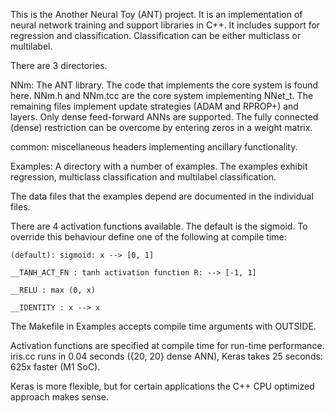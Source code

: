 
This is the Another Neural Toy (ANT) project.  It is an implementation of
neural network training and support libraries in C++.  It includes support
for regression and classification.  Classification can be either multiclass
or multilabel.

There are 3 directories.  

NNm: The ANT library.  The code that implements the core system is found here.
   NNm.h and NNm.tcc are the core system implementing NNet_t.  The remaining
   files implement update strategies (ADAM and RPROP+) and layers.  Only
   dense feed-forward ANNs are supported.  The fully connected (dense) 
   restriction can be overcome by entering zeros in a weight matrix.

common: miscellaneous headers implementing ancillary functionality.

Examples: A directory with a number of examples.  The examples exhibit
   regression, multiclass classification and multilabel classification.

The data files that the examples depend are documented in the individual
files.

There are 4 activation functions available.  The default is the sigmoid.  To
override this behaviour define one of the following at compile time:

	(default): sigmoid: x --> [0, 1]

	__TANH_ACT_FN : tanh activation function R: --> [-1, 1]

	__RELU : max (0, x)

	__IDENTITY : x --> x

The Makefile in Examples accepts compile time arguments with OUTSIDE.

Activation functions are specified at compile time for run-time 
performance.  iris.cc runs in 0.04 seconds ({20, 20} dense ANN), Keras
takes 25 seconds: 625x faster (M1 SoC).

Keras is more flexible, but for certain applications the C++ CPU optimized
approach makes sense.

